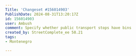 ```yaml
---
Title: 'Changeset #156014903'
PublishDate: 2024-08-31T13:20:17Z
id: 156014903
user: Ambush
comment: Specify whether public transport stops have bins
created_by: StreetComplete_ee 58.21
tags:
- Montenegro

---
```

